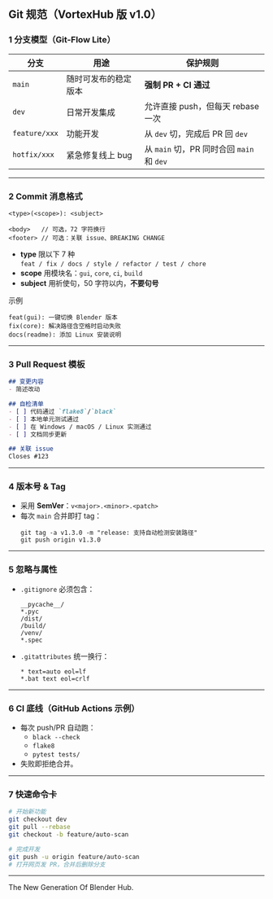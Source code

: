 ## Git 规范（VortexHub 版 v1.0）

### 1 分支模型（Git-Flow Lite）
| 分支 | 用途 | 保护规则 |
|---|---|---|
| `main` | 随时可发布的稳定版本 | **强制 PR + CI 通过** |
| `dev` | 日常开发集成 | 允许直接 push，但每天 rebase 一次 |
| `feature/xxx` | 功能开发 | 从 `dev` 切，完成后 PR 回 `dev` |
| `hotfix/xxx` | 紧急修复线上 bug | 从 `main` 切，PR 同时合回 `main` 和 `dev` |

---

### 2 Commit 消息格式
```
<type>(<scope>): <subject>

<body>   // 可选，72 字符换行
<footer> // 可选：关联 issue、BREAKING CHANGE
```
- **type** 限以下 7 种  
  `feat / fix / docs / style / refactor / test / chore`  
- **scope** 用模块名：`gui`, `core`, `ci`, `build`  
- **subject** 用祈使句，50 字符以内，**不要句号**

示例  
```
feat(gui): 一键切换 Blender 版本  
fix(core): 解决路径含空格时启动失败  
docs(readme): 添加 Linux 安装说明
```

---

### 3 Pull Request 模板
```markdown
## 变更内容
- 简述改动

## 自检清单
- [ ] 代码通过 `flake8`/`black`
- [ ] 本地单元测试通过
- [ ] 在 Windows / macOS / Linux 实测通过
- [ ] 文档同步更新

## 关联 issue
Closes #123
```

---

### 4 版本号 & Tag
- 采用 **SemVer**：`v<major>.<minor>.<patch>`  
- 每次 `main` 合并即打 tag：
  ```
  git tag -a v1.3.0 -m "release: 支持自动检测安装路径"
  git push origin v1.3.0
  ```

---

### 5 忽略与属性
- `.gitignore` 必须包含：
  ```
  __pycache__/
  *.pyc
  /dist/
  /build/
  /venv/
  *.spec
  ```
- `.gitattributes` 统一换行：
  ```
  * text=auto eol=lf
  *.bat text eol=crlf
  ```

---

### 6 CI 底线（GitHub Actions 示例）
- 每次 push/PR 自动跑：
  - `black --check`
  - `flake8`
  - `pytest tests/`
- 失败即拒绝合并。

---

### 7 快速命令卡
```bash
# 开始新功能
git checkout dev
git pull --rebase
git checkout -b feature/auto-scan

# 完成开发
git push -u origin feature/auto-scan
# 打开网页发 PR，合并后删除分支
```

---

The New Generation Of Blender Hub.
